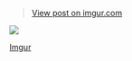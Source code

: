 <blockquote class="imgur-embed-pub" lang="en" data-id="PEeRK8b"><a href="https://imgur.com/PEeRK8b">View post on imgur.com</a></blockquote><script async src="//s.imgur.com/min/embed.js" charset="utf-8"></script>

<img src="https://i.imgur.com/PEeRK8b.png?2">


[Imgur](https://imgur.com/PEeRK8b)